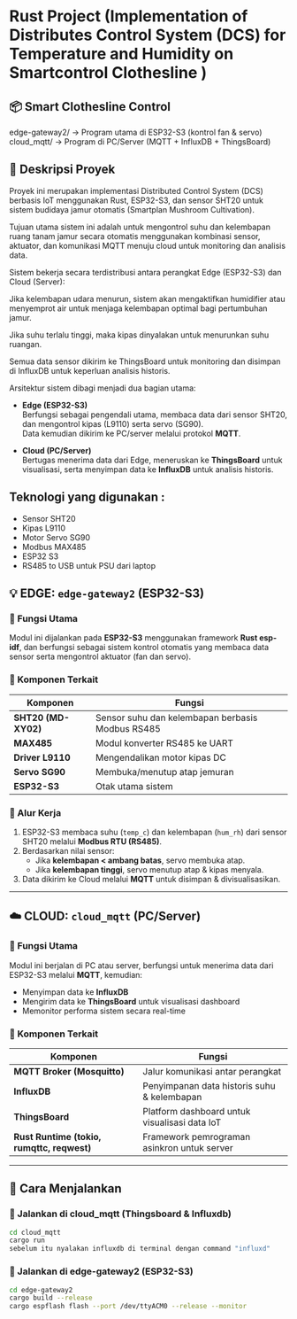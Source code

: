 # Rust Project (Implementation of Distributes Control System (DCS) for Temperature and Humidity on Smartcontrol Clothesline )

## 📦 Smart Clothesline Control
edge-gateway2/     → Program utama di ESP32-S3 (kontrol fan & servo)
cloud_mqtt/        → Program di PC/Server (MQTT + InfluxDB + ThingsBoard)


## 📘 Deskripsi Proyek  
Proyek ini merupakan implementasi Distributed Control System (DCS) berbasis IoT menggunakan Rust, ESP32-S3, dan sensor SHT20 untuk sistem budidaya jamur otomatis (Smartplan Mushroom Cultivation).

Tujuan utama sistem ini adalah untuk mengontrol suhu dan kelembapan ruang tanam jamur secara otomatis menggunakan kombinasi sensor, aktuator, dan komunikasi MQTT menuju cloud untuk monitoring dan analisis data.

Sistem bekerja secara terdistribusi antara perangkat Edge (ESP32-S3) dan Cloud (Server):

Jika kelembapan udara menurun, sistem akan mengaktifkan humidifier atau menyemprot air untuk menjaga kelembapan optimal bagi pertumbuhan jamur.

Jika suhu terlalu tinggi, maka kipas dinyalakan untuk menurunkan suhu ruangan.

Semua data sensor dikirim ke ThingsBoard untuk monitoring dan disimpan di InfluxDB untuk keperluan analisis historis.

Arsitektur sistem dibagi menjadi dua bagian utama:  

- **Edge (ESP32-S3)**  
  Berfungsi sebagai pengendali utama, membaca data dari sensor SHT20, dan mengontrol kipas (L9110) serta servo (SG90).  
  Data kemudian dikirim ke PC/server melalui protokol **MQTT**.  

- **Cloud (PC/Server)**  
  Bertugas menerima data dari Edge, meneruskan ke **ThingsBoard** untuk visualisasi, serta menyimpan data ke **InfluxDB** untuk analisis historis.  

## Teknologi yang digunakan :
- Sensor SHT20
- Kipas L9110
- Motor Servo SG90
- Modbus MAX485
- ESP32 S3
- RS485 to USB untuk PSU dari laptop


## 💡 EDGE: `edge-gateway2` (ESP32-S3)

### 🎯 Fungsi Utama  
Modul ini dijalankan pada **ESP32-S3** menggunakan framework **Rust esp-idf**, dan berfungsi sebagai sistem kontrol otomatis yang membaca data sensor serta mengontrol aktuator (fan dan servo).

### 🔧 Komponen Terkait  

| Komponen | Fungsi |
|-----------|--------|
| **SHT20 (MD-XY02)** | Sensor suhu dan kelembapan berbasis Modbus RS485 |
| **MAX485** | Modul konverter RS485 ke UART |
| **Driver L9110** | Mengendalikan motor kipas DC |
| **Servo SG90** | Membuka/menutup atap jemuran |
| **ESP32-S3** | Otak utama sistem |

### 🔁 Alur Kerja  
1. ESP32-S3 membaca suhu (`temp_c`) dan kelembapan (`hum_rh`) dari sensor SHT20 melalui **Modbus RTU (RS485)**.  
2. Berdasarkan nilai sensor:  
   - Jika **kelembapan < ambang batas**, servo membuka atap.  
   - Jika **kelembapan tinggi**, servo menutup atap & kipas menyala.  
3. Data dikirim ke Cloud melalui **MQTT** untuk disimpan & divisualisasikan.

---

## ☁️ CLOUD: `cloud_mqtt` (PC/Server)

### 🎯 Fungsi Utama  
Modul ini berjalan di PC atau server, berfungsi untuk menerima data dari ESP32-S3 melalui **MQTT**, kemudian:
- Menyimpan data ke **InfluxDB**
- Mengirim data ke **ThingsBoard** untuk visualisasi dashboard
- Memonitor performa sistem secara real-time

### 🔧 Komponen Terkait  

| Komponen | Fungsi |
|-----------|--------|
| **MQTT Broker (Mosquitto)** | Jalur komunikasi antar perangkat |
| **InfluxDB** | Penyimpanan data historis suhu & kelembapan |
| **ThingsBoard** | Platform dashboard untuk visualisasi data IoT |
| **Rust Runtime (tokio, rumqttc, reqwest)** | Framework pemrograman asinkron untuk server |

---

## 🚀 Cara Menjalankan  

### 🔹 Jalankan di cloud_mqtt (Thingsboard & Influxdb)  
```bash
cd cloud_mqtt
cargo run
sebelum itu nyalakan influxdb di terminal dengan command "influxd"

```
### 🔹 Jalankan di edge-gateway2 (ESP32-S3)  
```bash
cd edge-gateway2
cargo build --release
cargo espflash flash --port /dev/ttyACM0 --release --monitor

